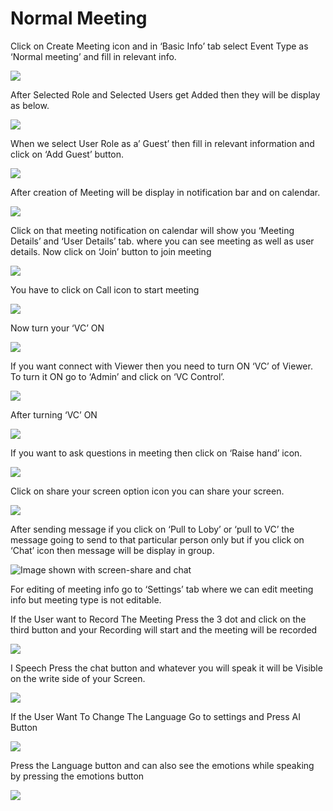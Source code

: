 # Normal Meeting

Click on Create Meeting icon and in ‘Basic Info’ tab select Event Type as ‘Normal meeting’ and fill in relevant info.

![](../../.gitbook/assets/11.png)

After Selected Role and Selected Users get Added then they will be display as below.

![](../../.gitbook/assets/12.png)

When we select User Role as a’ Guest’ then fill in relevant information and click on ‘Add Guest’ button.

![](../../.gitbook/assets/13.png)

After creation of Meeting will be display in notification bar and on calendar.

![](../../.gitbook/assets/14.png)

Click on that meeting notification on calendar will show you ‘Meeting Details’ and ‘User Details’ tab. where you can see meeting as well as user details. Now click on ‘Join’ button to join meeting

![](../../.gitbook/assets/image%20%28146%29.png)

You have to click on Call icon to start meeting

![](../../.gitbook/assets/image%20%28171%29.png)

Now turn your ‘VC’ ON

![](../../.gitbook/assets/image%20%28120%29.png)

If you want connect with Viewer then you need to turn ON ‘VC’ of Viewer. To turn it ON go to ‘Admin’ and click on ‘VC Control’.

![](../../.gitbook/assets/image%20%28229%29.png)

After turning ‘VC’ ON

![](../../.gitbook/assets/image%20%28123%29.png)

If you want to ask questions in meeting then click on ‘Raise hand’ icon.

![](../../.gitbook/assets/image%20%28255%29.png)

Click on share your screen option icon you can share your screen.

![](../../.gitbook/assets/popup_ss.png)

After sending message if you click on ‘Pull to Loby’ or ‘pull to VC’ the message going to send to that particular person only but if you click on ‘Chat’ icon then message will be display in group.

![Image shown with screen-share and chat](../../.gitbook/assets/image%20%28198%29.png)

For editing of meeting info go to ‘Settings’ tab where we can edit meeting info but meeting type is not editable.

If the User want to Record The Meeting Press the 3 dot and click on the third button and your Recording will start and the meeting will be recorded

![](../../.gitbook/assets/image%20%2894%29.png)

I Speech Press the chat button and whatever you will speak it will be Visible on the write side of your Screen.

![](../../.gitbook/assets/image%20%28296%29.png)

If the User Want To Change The Language Go to settings and Press AI Button

![](../../.gitbook/assets/image%20%28124%29.png)

Press the Language button and can also see the emotions while speaking by pressing the emotions button  
  


![](../../.gitbook/assets/image%20%2827%29.png)




